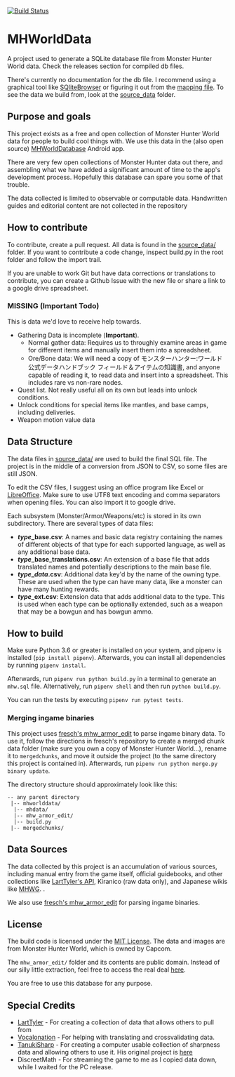 [![Build Status](https://travis-ci.org/gatheringhallstudios/MHWorldData.svg?branch=master)](https://travis-ci.org/gatheringhallstudios/MHWorldData)

# MHWorldData
A project used to generate a SQLite database file from Monster Hunter World data. Check the releases section for compiled db files.

There's currently no documentation for the db file. I recommend using a graphical tool like [SQliteBrowser](http://sqlitebrowser.org/) or figuring it out from the [mapping file](https://github.com/gatheringhallstudios/MHWorldData/blob/master/mhdata/sql/mappings.py). To see the data we build from, look at the [source_data](https://github.com/gatheringhallstudios/MHWorldData/tree/master/source_data) folder.

## Purpose and goals
This project exists as a free and open collection of Monster Hunter World data for people to build cool things with. We use this data in the (also open source) [MHWorldDatabase](https://github.com/gatheringhallstudios/MHWorldDatabase) Android app.

There are very few open collections of Monster Hunter data out there, and assembling what we have added a significant amount of time to the app's development process. Hopefully this database can spare you some of that trouble.

The data collected is limited to observable or computable data. Handwritten guides and editorial content are not collected in the repository

## How to contribute
To contribute, create a pull request. All data is found in the [source_data/](https://github.com/gatheringhallstudios/MHWorldData/tree/master/source_data) folder. If you want to contribute a code change, inspect build.py in the root folder and follow the import trail.

If you are unable to work Git but have data corrections or translations to contribute, you can create a Github Issue with the new file or share a link to a google drive spreadsheet.

### MISSING (Important Todo)
This is data we'd love to receive help towards.
- Gathering Data is incomplete (**Important**).
  - Normal gather data: Requires us to throughly examine areas in game for different items and manually insert them into a spreadsheet.
  - Ore/Bone data: We will need a copy of モンスターハンター:ワールド 公式データハンドブック フィールド＆アイテムの知識書, and anyone capable of reading it, to read data and insert into a spreadsheet. This includes rare vs non-rare nodes.
- Quest list. Not really useful all on its own but leads into unlock conditions.
- Unlock conditions for special items like mantles, and base camps, including deliveries.
- Weapon motion value data

## Data Structure
The data files in [source_data/](https://github.com/gatheringhallstudios/MHWorldData/tree/master/source_data) are used to build the final SQL file. The project is in the middle of a conversion from JSON to CSV, so some files are still JSON.

To edit the CSV files, I suggest using an office program like Excel or [LibreOffice](https://www.libreoffice.org/). Make sure to use UTF8 text encoding and comma separators when opening files. You can also import it to google drive.

Each subsystem (Monster/Armor/Weapons/etc) is stored in its own subdirectory. There are several types of data files:
- ***type*_base.csv**: A names and basic data registry containing the names of different objects of that type for each supported language, as well as any additional base data.
- ***type*_base_translations.csv**: An extension of a base file that adds translated names and potentially descriptions to the main base file.
- ***type*_*data*.csv**: Additional data key'd by the name of the owning type. These are used when the type can have many data, like a monster can have many hunting rewards.
- ***type*_ext.csv**: Extension data that adds additional data to the type. This is used when each type can be optionally extended, such as a weapon that may be a bowgun and has bowgun ammo.

## How to build
Make sure Python 3.6 or greater is installed on your system, and pipenv is installed (`pip install pipenv`). Afterwards, you can install all dependencies by running `pipenv install`.

Afterwards, run `pipenv run python build.py` in a terminal to generate an `mhw.sql` file. Alternatively, run `pipenv shell` and then run `python build.py`.

You can run the tests by executing `pipenv run pytest tests`.

### Merging ingame binaries
This project uses [fresch's mhw_armor_edit](https://github.com/fre-sch/mhw_armor_edit) to parse ingame binary data. To use it, follow the directions in fresch's repository to create a merged chunk data folder (make sure you own a copy of Monster Hunter World...), rename it to `mergedchunks`, and move it outside the project (to the same directory this project is contained in). Afterwards, run `pipenv run python merge.py binary update`.

The directory structure should approximately look like this:

```
-- any parent directory
 |-- mhworlddata/
  |-- mhdata/
  |-- mhw_armor_edit/
  |-- build.py
 |-- mergedchunks/
```

## Data Sources
The data collected by this project is an accumulation of various sources, including manual entry from the game itself, official guidebooks, and other collections like [LartTyler's API](https://github.com/LartTyler/MHWDB-Docs/wiki), Kiranico (raw data only), and Japanese wikis like [MHWG](http://mhwg.org/). .

We also use [fresch's mhw_armor_edit](https://github.com/fre-sch/mhw_armor_edit) for parsing ingame binaries.

## License
The build code is licensed under the [MIT License](http://opensource.org/licenses/mit-license.php). The data and images are from Monster Hunter World, which is owned by Capcom.

The `mhw_armor_edit/` folder and its contents are public domain. Instead of our silly little extraction, feel free to access the real deal [here](https://github.com/fre-sch/mhw_armor_edit).

You are free to use this database for any purpose.

## Special Credits
- [LartTyler](https://github.com/LartTyler/MHWDB-Docs/wiki) - For creating a collection of data that allows others to pull from
- [Vocalonation](https://github.com/ahctang) - For helping with translating and crossvalidating data.
- [TanukiSharp](https://github.com/TanukiSharp/) - For creating a computer usable collection of sharpness data and allowing others to use it. His original project is [here](https://github.com/TanukiSharp/MHWSharpnessExtractor)
- DiscreetMath - For streaming the game to me as I copied data down, while I waited for the PC release.
